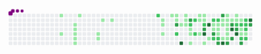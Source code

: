 
<svg viewBox="-16 -32 880 192" width="880" height="192" xmlns="http://www.w3.org/2000/svg"><style>@keyframes c0{3.49%{fill:var(--c1)}3.51%,to{fill:var(--ce)}}@keyframes c1{8.15%{fill:var(--c1)}8.17%,to{fill:var(--ce)}}@keyframes c2{5.53%{fill:var(--c1)}5.55%,to{fill:var(--ce)}}@keyframes c3{5.82%{fill:var(--c1)}5.84%,to{fill:var(--ce)}}@keyframes c4{6.11%{fill:var(--c1)}6.13%,to{fill:var(--ce)}}@keyframes c5{6.4%{fill:var(--c1)}6.42%,to{fill:var(--ce)}}@keyframes c6{6.7%{fill:var(--c1)}6.72%,to{fill:var(--ce)}}@keyframes c7{4.65%{fill:var(--c1)}4.67%,to{fill:var(--ce)}}@keyframes c8{11.07%{fill:var(--c1)}11.09%,to{fill:var(--ce)}}@keyframes c9{10.78%{fill:var(--c1)}10.8%,to{fill:var(--ce)}}@keyframes ca{12.23%{fill:var(--c1)}12.25%,to{fill:var(--ce)}}@keyframes cb{12.82%{fill:var(--c1)}12.84%,to{fill:var(--ce)}}@keyframes cc{53.93%{fill:var(--c2)}53.95%,to{fill:var(--ce)}}@keyframes cd{16.02%{fill:var(--c1)}16.04%,to{fill:var(--ce)}}@keyframes ce{16.32%{fill:var(--c1)}16.34%,to{fill:var(--ce)}}@keyframes cf{16.9%{fill:var(--c1)}16.92%,to{fill:var(--ce)}}@keyframes cg{20.4%{fill:var(--c1)}20.42%,to{fill:var(--ce)}}@keyframes ch{20.11%{fill:var(--c1)}20.13%,to{fill:var(--ce)}}@keyframes ci{20.98%{fill:var(--c1)}21%,to{fill:var(--ce)}}@keyframes cj{70.84%{fill:var(--c3)}70.86%,to{fill:var(--ce)}}@keyframes ck{51.59%{fill:var(--c2)}51.61%,to{fill:var(--ce)}}@keyframes cl{18.65%{fill:var(--c1)}18.67%,to{fill:var(--ce)}}@keyframes cm{86.87%{fill:var(--c4)}86.89%,to{fill:var(--ce)}}@keyframes cn{19.52%{fill:var(--c1)}19.54%,to{fill:var(--ce)}}@keyframes co{19.23%{fill:var(--c1)}19.25%,to{fill:var(--ce)}}@keyframes cp{18.94%{fill:var(--c1)}18.96%,to{fill:var(--ce)}}@keyframes cq{69.67%{fill:var(--c3)}69.69%,to{fill:var(--ce)}}@keyframes cr{49.55%{fill:var(--c2)}49.57%,to{fill:var(--ce)}}@keyframes cs{22.44%{fill:var(--c1)}22.46%,to{fill:var(--ce)}}@keyframes ct{22.73%{fill:var(--c1)}22.75%,to{fill:var(--ce)}}@keyframes cu{23.31%{fill:var(--c1)}23.33%,to{fill:var(--ce)}}@keyframes cv{48.97%{fill:var(--c2)}48.99%,to{fill:var(--ce)}}@keyframes cw{50.43%{fill:var(--c2)}50.45%,to{fill:var(--ce)}}@keyframes cx{37.31%{fill:var(--c1)}37.33%,to{fill:var(--ce)}}@keyframes cy{36.43%{fill:var(--c1)}36.45%,to{fill:var(--ce)}}@keyframes cz{35.56%{fill:var(--c1)}35.58%,to{fill:var(--ce)}}@keyframes c10{37.02%{fill:var(--c1)}37.04%,to{fill:var(--ce)}}@keyframes c11{36.72%{fill:var(--c1)}36.74%,to{fill:var(--ce)}}@keyframes c12{48.09%{fill:var(--c2)}48.11%,to{fill:var(--ce)}}@keyframes c13{68.21%{fill:var(--c3)}68.23%,to{fill:var(--ce)}}@keyframes c14{83.08%{fill:var(--c4)}83.1%,to{fill:var(--ce)}}@keyframes c15{24.19%{fill:var(--c1)}24.21%,to{fill:var(--ce)}}@keyframes c16{83.96%{fill:var(--c4)}83.98%,to{fill:var(--ce)}}@keyframes c17{24.77%{fill:var(--c1)}24.79%,to{fill:var(--ce)}}@keyframes c18{47.22%{fill:var(--c2)}47.24%,to{fill:var(--ce)}}@keyframes c19{30.6%{fill:var(--c1)}30.62%,to{fill:var(--ce)}}@keyframes c1a{25.65%{fill:var(--c1)}25.67%,to{fill:var(--ce)}}@keyframes c1b{67.34%{fill:var(--c3)}67.36%,to{fill:var(--ce)}}@keyframes c1c{58.88%{fill:var(--c2)}58.9%,to{fill:var(--ce)}}@keyframes c1d{46.93%{fill:var(--c2)}46.95%,to{fill:var(--ce)}}@keyframes c1e{30.31%{fill:var(--c1)}30.33%,to{fill:var(--ce)}}@keyframes c1f{25.94%{fill:var(--c1)}25.96%,to{fill:var(--ce)}}@keyframes c1g{31.48%{fill:var(--c1)}31.5%,to{fill:var(--ce)}}@keyframes c1h{59.17%{fill:var(--c2)}59.19%,to{fill:var(--ce)}}@keyframes c1i{66.46%{fill:var(--c3)}66.48%,to{fill:var(--ce)}}@keyframes c1j{74.33%{fill:var(--c3)}74.35%,to{fill:var(--ce)}}@keyframes c1k{29.73%{fill:var(--c1)}29.75%,to{fill:var(--ce)}}@keyframes c1l{30.02%{fill:var(--c1)}30.04%,to{fill:var(--ce)}}@keyframes c1m{32.64%{fill:var(--c1)}32.66%,to{fill:var(--ce)}}@keyframes c1n{81.33%{fill:var(--c4)}81.35%,to{fill:var(--ce)}}@keyframes c1o{29.14%{fill:var(--c1)}29.16%,to{fill:var(--ce)}}@keyframes c1p{27.1%{fill:var(--c1)}27.12%,to{fill:var(--ce)}}@keyframes c1q{26.81%{fill:var(--c1)}26.83%,to{fill:var(--ce)}}@keyframes c1r{26.52%{fill:var(--c1)}26.54%,to{fill:var(--ce)}}@keyframes c1s{32.06%{fill:var(--c1)}32.08%,to{fill:var(--ce)}}@keyframes c1t{32.35%{fill:var(--c1)}32.37%,to{fill:var(--ce)}}@keyframes c1u{65.3%{fill:var(--c3)}65.32%,to{fill:var(--ce)}}@keyframes c1v{27.4%{fill:var(--c1)}27.42%,to{fill:var(--ce)}}@keyframes c1w{75.5%{fill:var(--c3)}75.52%,to{fill:var(--ce)}}@keyframes c1x{79.29%{fill:var(--c4)}79.31%,to{fill:var(--ce)}}@keyframes c1y{64.71%{fill:var(--c3)}64.73%,to{fill:var(--ce)}}@keyframes c1z{28.56%{fill:var(--c1)}28.58%,to{fill:var(--ce)}}@keyframes c20{27.69%{fill:var(--c1)}27.71%,to{fill:var(--ce)}}@keyframes c21{45.47%{fill:var(--c2)}45.49%,to{fill:var(--ce)}}@keyframes c22{76.08%{fill:var(--c3)}76.1%,to{fill:var(--ce)}}@keyframes c23{79.87%{fill:var(--c4)}79.89%,to{fill:var(--ce)}}@keyframes c24{27.98%{fill:var(--c1)}28%,to{fill:var(--ce)}}@keyframes c25{45.18%{fill:var(--c2)}45.2%,to{fill:var(--ce)}}@keyframes c26{43.72%{fill:var(--c1)}43.74%,to{fill:var(--ce)}}@keyframes c27{43.43%{fill:var(--c1)}43.45%,to{fill:var(--ce)}}@keyframes c28{62.96%{fill:var(--c2)}62.98%,to{fill:var(--ce)}}@keyframes c29{63.84%{fill:var(--c3)}63.86%,to{fill:var(--ce)}}@keyframes c2a{44.6%{fill:var(--c2)}44.62%,to{fill:var(--ce)}}@keyframes c2b{44.3%{fill:var(--c2)}44.32%,to{fill:var(--ce)}}@keyframes c2c{44.01%{fill:var(--c2)}44.03%,to{fill:var(--ce)}}@keyframes c2d{43.14%{fill:var(--c1)}43.16%,to{fill:var(--ce)}}@keyframes c2e{63.26%{fill:var(--c2)}63.28%,to{fill:var(--ce)}}@keyframes c2f{77.54%{fill:var(--c4)}77.56%,to{fill:var(--ce)}}@keyframes c2g{77.25%{fill:var(--c3)}77.27%,to{fill:var(--ce)}}@keyframes u0{3.49%{transform:scale(0,1)}3.51%,4.65%{transform:scale(.02,1)}4.67%,5.53%{transform:scale(.04,1)}5.55%,5.82%{transform:scale(.06,1)}5.84%,6.11%{transform:scale(.08,1)}6.13%,6.4%{transform:scale(.09,1)}6.42%,6.7%{transform:scale(.11,1)}6.72%,8.15%{transform:scale(.13,1)}10.78%,8.17%{transform:scale(.15,1)}10.8%,11.07%{transform:scale(.17,1)}11.09%,12.23%{transform:scale(.19,1)}12.25%,12.82%{transform:scale(.21,1)}12.84%,16.02%{transform:scale(.23,1)}16.04%,16.32%{transform:scale(.25,1)}16.34%,16.9%{transform:scale(.26,1)}16.92%,18.65%{transform:scale(.28,1)}18.67%,18.94%{transform:scale(.3,1)}18.96%,19.23%{transform:scale(.32,1)}19.25%,19.52%{transform:scale(.34,1)}19.54%,20.11%{transform:scale(.36,1)}20.13%,20.4%{transform:scale(.38,1)}20.42%,20.98%{transform:scale(.4,1)}21%,22.44%{transform:scale(.42,1)}22.46%,22.73%{transform:scale(.43,1)}22.75%,23.31%{transform:scale(.45,1)}23.33%,24.19%{transform:scale(.47,1)}24.21%,24.77%{transform:scale(.49,1)}24.79%,25.65%{transform:scale(.51,1)}25.67%,25.94%{transform:scale(.53,1)}25.96%,26.52%{transform:scale(.55,1)}26.54%,26.81%{transform:scale(.57,1)}26.83%,27.1%{transform:scale(.58,1)}27.12%,27.4%{transform:scale(.6,1)}27.42%,27.69%{transform:scale(.62,1)}27.71%,27.98%{transform:scale(.64,1)}28%,28.56%{transform:scale(.66,1)}28.58%,29.14%{transform:scale(.68,1)}29.16%,29.73%{transform:scale(.7,1)}29.75%,30.02%{transform:scale(.72,1)}30.04%,30.31%{transform:scale(.74,1)}30.33%,30.6%{transform:scale(.75,1)}30.62%,31.48%{transform:scale(.77,1)}31.5%,32.06%{transform:scale(.79,1)}32.08%,32.35%{transform:scale(.81,1)}32.37%,32.64%{transform:scale(.83,1)}32.66%,35.56%{transform:scale(.85,1)}35.58%,36.43%{transform:scale(.87,1)}36.45%,36.72%{transform:scale(.89,1)}36.74%,37.02%{transform:scale(.91,1)}37.04%,37.31%{transform:scale(.92,1)}37.33%,43.14%{transform:scale(.94,1)}43.16%,43.43%{transform:scale(.96,1)}43.45%,43.72%{transform:scale(.98,1)}43.74%,to{transform:scale(1,1)}}@keyframes u1{44.01%{transform:scale(0,1)}44.03%,44.3%{transform:scale(.06,1)}44.32%,44.6%{transform:scale(.12,1)}44.62%,45.18%{transform:scale(.18,1)}45.2%,45.47%{transform:scale(.24,1)}45.49%,46.93%{transform:scale(.29,1)}46.95%,47.22%{transform:scale(.35,1)}47.24%,48.09%{transform:scale(.41,1)}48.11%,48.97%{transform:scale(.47,1)}48.99%,49.55%{transform:scale(.53,1)}49.57%,50.43%{transform:scale(.59,1)}50.45%,51.59%{transform:scale(.65,1)}51.61%,53.93%{transform:scale(.71,1)}53.95%,58.88%{transform:scale(.76,1)}58.9%,59.17%{transform:scale(.82,1)}59.19%,62.96%{transform:scale(.88,1)}62.98%,63.26%{transform:scale(.94,1)}63.28%,to{transform:scale(1,1)}}@keyframes u2{63.84%{transform:scale(0,1)}63.86%,64.71%{transform:scale(.08,1)}64.73%,65.3%{transform:scale(.17,1)}65.32%,66.46%{transform:scale(.25,1)}66.48%,67.34%{transform:scale(.33,1)}67.36%,68.21%{transform:scale(.42,1)}68.23%,69.67%{transform:scale(.5,1)}69.69%,70.84%{transform:scale(.58,1)}70.86%,74.33%{transform:scale(.67,1)}74.35%,75.5%{transform:scale(.75,1)}75.52%,76.08%{transform:scale(.83,1)}76.1%,77.25%{transform:scale(.92,1)}77.27%,to{transform:scale(1,1)}}@keyframes u3{77.54%{transform:scale(0,1)}77.56%,79.29%{transform:scale(.14,1)}79.31%,79.87%{transform:scale(.29,1)}79.89%,81.33%{transform:scale(.43,1)}81.35%,83.08%{transform:scale(.57,1)}83.1%,83.96%{transform:scale(.71,1)}83.98%,86.87%{transform:scale(.86,1)}86.89%,to{transform:scale(1,1)}}@keyframes s0{0%,99.71%{transform:translate(0,-16px)}.29%{transform:translate(0,0)}4.66%{transform:translate(240px,0)}4.96%{transform:translate(240px,16px)}5.25%{transform:translate(224px,16px)}6.71%{transform:translate(224px,96px)}7%{transform:translate(208px,96px)}7.58%{transform:translate(208px,64px)}8.16%{transform:translate(176px,64px)}8.45%{transform:translate(176px,80px)}10.79%{transform:translate(304px,80px)}11.08%{transform:translate(304px,64px)}11.37%{transform:translate(320px,64px)}12.24%{transform:translate(320px,16px)}16.03%{transform:translate(528px,16px)}16.91%{transform:translate(528px,64px)}17.49%{transform:translate(560px,64px)}17.78%,52.19%{transform:translate(560px,48px)}18.37%{transform:translate(592px,48px)}18.66%,85.71%{transform:translate(592px,32px)}18.95%,56.27%{transform:translate(608px,32px)}19.53%{transform:translate(608px,0)}20.41%,53.06%{transform:translate(560px,0)}20.7%{transform:translate(560px,16px)}21.57%,55.98%{transform:translate(608px,16px)}22.16%{transform:translate(608px,48px)}22.45%,49.85%{transform:translate(624px,48px)}23.32%{transform:translate(624px,96px)}24.49%{transform:translate(688px,96px)}25.36%,34.11%,83.67%{transform:translate(688px,48px)}26.53%{transform:translate(752px,48px)}27.11%,29.45%,60.93%{transform:translate(752px,16px)}27.99%,44.9%,61.81%{transform:translate(800px,16px)}28.28%{transform:translate(800px,0)}29.15%,39.65%{transform:translate(752px,0)}29.74%,74.05%{transform:translate(736px,16px)}30.03%{transform:translate(736px,32px)}30.61%{transform:translate(704px,32px)}30.9%,67.64%{transform:translate(704px,48px)}31.2%{transform:translate(720px,48px)}31.49%,67.06%,82.22%{transform:translate(720px,64px)}32.07%{transform:translate(752px,64px)}32.36%,59.77%,65.01%{transform:translate(752px,80px)}32.65%{transform:translate(736px,80px)}33.24%{transform:translate(736px,48px)}34.69%{transform:translate(688px,80px)}35.28%,58.02%{transform:translate(656px,80px)}36.44%,48.69%{transform:translate(656px,16px)}36.73%,47.81%,68.8%,72.89%{transform:translate(672px,16px)}37.03%{transform:translate(672px,0)}37.32%{transform:translate(656px,0)}37.61%{transform:translate(656px,-16px)}39.36%{transform:translate(752px,-16px)}41.4%{transform:translate(848px,0)}42.57%{transform:translate(848px,64px)}43.44%{transform:translate(800px,64px)}43.73%{transform:translate(800px,48px)}44.02%{transform:translate(816px,48px)}44.61%{transform:translate(816px,16px)}45.19%{transform:translate(800px,32px)}45.48%,75.8%{transform:translate(784px,32px)}45.77%{transform:translate(784px,16px)}48.1%,72.59%{transform:translate(672px,32px)}48.4%,57.14%{transform:translate(656px,32px)}48.98%{transform:translate(640px,16px)}49.27%{transform:translate(640px,32px)}49.56%{transform:translate(624px,32px)}50.15%{transform:translate(640px,48px)}50.44%{transform:translate(640px,64px)}51.6%{transform:translate(576px,64px)}51.9%{transform:translate(576px,48px)}53.94%{transform:translate(512px,0)}54.23%{transform:translate(512px,16px)}62.97%,64.14%{transform:translate(800px,80px)}63.27%{transform:translate(816px,80px)}63.56%{transform:translate(816px,96px)}63.85%{transform:translate(800px,96px)}65.6%{transform:translate(752px,112px)}66.18%{transform:translate(720px,112px)}67.35%{transform:translate(704px,64px)}68.22%,83.38%{transform:translate(672px,48px)}70.55%{transform:translate(576px,16px)}70.85%{transform:translate(576px,32px)}74.34%{transform:translate(736px,0)}74.93%{transform:translate(768px,0)}75.51%{transform:translate(768px,32px)}76.09%,79.59%{transform:translate(784px,48px)}76.97%{transform:translate(832px,48px)}77.55%{transform:translate(832px,16px)}78.72%{transform:translate(768px,16px)}79.3%{transform:translate(768px,48px)}79.88%{transform:translate(784px,64px)}80.76%{transform:translate(736px,64px)}81.34%{transform:translate(736px,96px)}81.63%{transform:translate(720px,96px)}83.09%{transform:translate(672px,64px)}83.97%{transform:translate(688px,32px)}86.88%{transform:translate(592px,96px)}94.75%{transform:translate(160px,96px)}95.04%{transform:translate(160px,80px)}96.21%{transform:translate(96px,80px)}97.08%{transform:translate(96px,32px)}97.67%{transform:translate(64px,32px)}98.54%{transform:translate(64px,-16px)}}@keyframes s1{0%,99.71%{transform:translate(16px,-16px)}.29%{transform:translate(0,-16px)}.58%{transform:translate(0,0)}4.96%{transform:translate(240px,0)}5.25%{transform:translate(240px,16px)}5.54%{transform:translate(224px,16px)}7%{transform:translate(224px,96px)}7.29%{transform:translate(208px,96px)}7.87%{transform:translate(208px,64px)}8.45%{transform:translate(176px,64px)}8.75%{transform:translate(176px,80px)}11.08%{transform:translate(304px,80px)}11.37%{transform:translate(304px,64px)}11.66%{transform:translate(320px,64px)}12.54%{transform:translate(320px,16px)}16.33%{transform:translate(528px,16px)}17.2%{transform:translate(528px,64px)}17.78%{transform:translate(560px,64px)}18.08%,52.48%{transform:translate(560px,48px)}18.66%{transform:translate(592px,48px)}18.95%,86.01%{transform:translate(592px,32px)}19.24%,56.56%{transform:translate(608px,32px)}19.83%{transform:translate(608px,0)}20.7%,53.35%{transform:translate(560px,0)}20.99%{transform:translate(560px,16px)}21.87%,56.27%{transform:translate(608px,16px)}22.45%{transform:translate(608px,48px)}22.74%,50.15%{transform:translate(624px,48px)}23.62%{transform:translate(624px,96px)}24.78%{transform:translate(688px,96px)}25.66%,34.4%,83.97%{transform:translate(688px,48px)}26.82%{transform:translate(752px,48px)}27.41%,29.74%,61.22%{transform:translate(752px,16px)}28.28%,45.19%,62.1%{transform:translate(800px,16px)}28.57%{transform:translate(800px,0)}29.45%,39.94%{transform:translate(752px,0)}30.03%,74.34%{transform:translate(736px,16px)}30.32%{transform:translate(736px,32px)}30.9%{transform:translate(704px,32px)}31.2%,67.93%{transform:translate(704px,48px)}31.49%{transform:translate(720px,48px)}31.78%,67.35%,82.51%{transform:translate(720px,64px)}32.36%{transform:translate(752px,64px)}32.65%,60.06%,65.31%{transform:translate(752px,80px)}32.94%{transform:translate(736px,80px)}33.53%{transform:translate(736px,48px)}34.99%{transform:translate(688px,80px)}35.57%,58.31%{transform:translate(656px,80px)}36.73%,48.98%{transform:translate(656px,16px)}37.03%,48.1%,69.1%,73.18%{transform:translate(672px,16px)}37.32%{transform:translate(672px,0)}37.61%{transform:translate(656px,0)}37.9%{transform:translate(656px,-16px)}39.65%{transform:translate(752px,-16px)}41.69%{transform:translate(848px,0)}42.86%{transform:translate(848px,64px)}43.73%{transform:translate(800px,64px)}44.02%{transform:translate(800px,48px)}44.31%{transform:translate(816px,48px)}44.9%{transform:translate(816px,16px)}45.48%{transform:translate(800px,32px)}45.77%,76.09%{transform:translate(784px,32px)}46.06%{transform:translate(784px,16px)}48.4%,72.89%{transform:translate(672px,32px)}48.69%,57.43%{transform:translate(656px,32px)}49.27%{transform:translate(640px,16px)}49.56%{transform:translate(640px,32px)}49.85%{transform:translate(624px,32px)}50.44%{transform:translate(640px,48px)}50.73%{transform:translate(640px,64px)}51.9%{transform:translate(576px,64px)}52.19%{transform:translate(576px,48px)}54.23%{transform:translate(512px,0)}54.52%{transform:translate(512px,16px)}63.27%,64.43%{transform:translate(800px,80px)}63.56%{transform:translate(816px,80px)}63.85%{transform:translate(816px,96px)}64.14%{transform:translate(800px,96px)}65.89%{transform:translate(752px,112px)}66.47%{transform:translate(720px,112px)}67.64%{transform:translate(704px,64px)}68.51%,83.67%{transform:translate(672px,48px)}70.85%{transform:translate(576px,16px)}71.14%{transform:translate(576px,32px)}74.64%{transform:translate(736px,0)}75.22%{transform:translate(768px,0)}75.8%{transform:translate(768px,32px)}76.38%,79.88%{transform:translate(784px,48px)}77.26%{transform:translate(832px,48px)}77.84%{transform:translate(832px,16px)}79.01%{transform:translate(768px,16px)}79.59%{transform:translate(768px,48px)}80.17%{transform:translate(784px,64px)}81.05%{transform:translate(736px,64px)}81.63%{transform:translate(736px,96px)}81.92%{transform:translate(720px,96px)}83.38%{transform:translate(672px,64px)}84.26%{transform:translate(688px,32px)}87.17%{transform:translate(592px,96px)}95.04%{transform:translate(160px,96px)}95.34%{transform:translate(160px,80px)}96.5%{transform:translate(96px,80px)}97.38%{transform:translate(96px,32px)}97.96%{transform:translate(64px,32px)}98.83%{transform:translate(64px,-16px)}}@keyframes s2{0%,99.71%{transform:translate(32px,-16px)}.58%{transform:translate(0,-16px)}.87%{transform:translate(0,0)}5.25%{transform:translate(240px,0)}5.54%{transform:translate(240px,16px)}5.83%{transform:translate(224px,16px)}7.29%{transform:translate(224px,96px)}7.58%{transform:translate(208px,96px)}8.16%{transform:translate(208px,64px)}8.75%{transform:translate(176px,64px)}9.04%{transform:translate(176px,80px)}11.37%{transform:translate(304px,80px)}11.66%{transform:translate(304px,64px)}11.95%{transform:translate(320px,64px)}12.83%{transform:translate(320px,16px)}16.62%{transform:translate(528px,16px)}17.49%{transform:translate(528px,64px)}18.08%{transform:translate(560px,64px)}18.37%,52.77%{transform:translate(560px,48px)}18.95%{transform:translate(592px,48px)}19.24%,86.3%{transform:translate(592px,32px)}19.53%,56.85%{transform:translate(608px,32px)}20.12%{transform:translate(608px,0)}20.99%,53.64%{transform:translate(560px,0)}21.28%{transform:translate(560px,16px)}22.16%,56.56%{transform:translate(608px,16px)}22.74%{transform:translate(608px,48px)}23.03%,50.44%{transform:translate(624px,48px)}23.91%{transform:translate(624px,96px)}25.07%{transform:translate(688px,96px)}25.95%,34.69%,84.26%{transform:translate(688px,48px)}27.11%{transform:translate(752px,48px)}27.7%,30.03%,61.52%{transform:translate(752px,16px)}28.57%,45.48%,62.39%{transform:translate(800px,16px)}28.86%{transform:translate(800px,0)}29.74%,40.23%{transform:translate(752px,0)}30.32%,74.64%{transform:translate(736px,16px)}30.61%{transform:translate(736px,32px)}31.2%{transform:translate(704px,32px)}31.49%,68.22%{transform:translate(704px,48px)}31.78%{transform:translate(720px,48px)}32.07%,67.64%,82.8%{transform:translate(720px,64px)}32.65%{transform:translate(752px,64px)}32.94%,60.35%,65.6%{transform:translate(752px,80px)}33.24%{transform:translate(736px,80px)}33.82%{transform:translate(736px,48px)}35.28%{transform:translate(688px,80px)}35.86%,58.6%{transform:translate(656px,80px)}37.03%,49.27%{transform:translate(656px,16px)}37.32%,48.4%,69.39%,73.47%{transform:translate(672px,16px)}37.61%{transform:translate(672px,0)}37.9%{transform:translate(656px,0)}38.19%{transform:translate(656px,-16px)}39.94%{transform:translate(752px,-16px)}41.98%{transform:translate(848px,0)}43.15%{transform:translate(848px,64px)}44.02%{transform:translate(800px,64px)}44.31%{transform:translate(800px,48px)}44.61%{transform:translate(816px,48px)}45.19%{transform:translate(816px,16px)}45.77%{transform:translate(800px,32px)}46.06%,76.38%{transform:translate(784px,32px)}46.36%{transform:translate(784px,16px)}48.69%,73.18%{transform:translate(672px,32px)}48.98%,57.73%{transform:translate(656px,32px)}49.56%{transform:translate(640px,16px)}49.85%{transform:translate(640px,32px)}50.15%{transform:translate(624px,32px)}50.73%{transform:translate(640px,48px)}51.02%{transform:translate(640px,64px)}52.19%{transform:translate(576px,64px)}52.48%{transform:translate(576px,48px)}54.52%{transform:translate(512px,0)}54.81%{transform:translate(512px,16px)}63.56%,64.72%{transform:translate(800px,80px)}63.85%{transform:translate(816px,80px)}64.14%{transform:translate(816px,96px)}64.43%{transform:translate(800px,96px)}66.18%{transform:translate(752px,112px)}66.76%{transform:translate(720px,112px)}67.93%{transform:translate(704px,64px)}68.8%,83.97%{transform:translate(672px,48px)}71.14%{transform:translate(576px,16px)}71.43%{transform:translate(576px,32px)}74.93%{transform:translate(736px,0)}75.51%{transform:translate(768px,0)}76.09%{transform:translate(768px,32px)}76.68%,80.17%{transform:translate(784px,48px)}77.55%{transform:translate(832px,48px)}78.13%{transform:translate(832px,16px)}79.3%{transform:translate(768px,16px)}79.88%{transform:translate(768px,48px)}80.47%{transform:translate(784px,64px)}81.34%{transform:translate(736px,64px)}81.92%{transform:translate(736px,96px)}82.22%{transform:translate(720px,96px)}83.67%{transform:translate(672px,64px)}84.55%{transform:translate(688px,32px)}87.46%{transform:translate(592px,96px)}95.34%{transform:translate(160px,96px)}95.63%{transform:translate(160px,80px)}96.79%{transform:translate(96px,80px)}97.67%{transform:translate(96px,32px)}98.25%{transform:translate(64px,32px)}99.13%{transform:translate(64px,-16px)}}@keyframes s3{0%,99.71%{transform:translate(48px,-16px)}.87%{transform:translate(0,-16px)}1.17%{transform:translate(0,0)}5.54%{transform:translate(240px,0)}5.83%{transform:translate(240px,16px)}6.12%{transform:translate(224px,16px)}7.58%{transform:translate(224px,96px)}7.87%{transform:translate(208px,96px)}8.45%{transform:translate(208px,64px)}9.04%{transform:translate(176px,64px)}9.33%{transform:translate(176px,80px)}11.66%{transform:translate(304px,80px)}11.95%{transform:translate(304px,64px)}12.24%{transform:translate(320px,64px)}13.12%{transform:translate(320px,16px)}16.91%{transform:translate(528px,16px)}17.78%{transform:translate(528px,64px)}18.37%{transform:translate(560px,64px)}18.66%,53.06%{transform:translate(560px,48px)}19.24%{transform:translate(592px,48px)}19.53%,86.59%{transform:translate(592px,32px)}19.83%,57.14%{transform:translate(608px,32px)}20.41%{transform:translate(608px,0)}21.28%,53.94%{transform:translate(560px,0)}21.57%{transform:translate(560px,16px)}22.45%,56.85%{transform:translate(608px,16px)}23.03%{transform:translate(608px,48px)}23.32%,50.73%{transform:translate(624px,48px)}24.2%{transform:translate(624px,96px)}25.36%{transform:translate(688px,96px)}26.24%,34.99%,84.55%{transform:translate(688px,48px)}27.41%{transform:translate(752px,48px)}27.99%,30.32%,61.81%{transform:translate(752px,16px)}28.86%,45.77%,62.68%{transform:translate(800px,16px)}29.15%{transform:translate(800px,0)}30.03%,40.52%{transform:translate(752px,0)}30.61%,74.93%{transform:translate(736px,16px)}30.9%{transform:translate(736px,32px)}31.49%{transform:translate(704px,32px)}31.78%,68.51%{transform:translate(704px,48px)}32.07%{transform:translate(720px,48px)}32.36%,67.93%,83.09%{transform:translate(720px,64px)}32.94%{transform:translate(752px,64px)}33.24%,60.64%,65.89%{transform:translate(752px,80px)}33.53%{transform:translate(736px,80px)}34.11%{transform:translate(736px,48px)}35.57%{transform:translate(688px,80px)}36.15%,58.89%{transform:translate(656px,80px)}37.32%,49.56%{transform:translate(656px,16px)}37.61%,48.69%,69.68%,73.76%{transform:translate(672px,16px)}37.9%{transform:translate(672px,0)}38.19%{transform:translate(656px,0)}38.48%{transform:translate(656px,-16px)}40.23%{transform:translate(752px,-16px)}42.27%{transform:translate(848px,0)}43.44%{transform:translate(848px,64px)}44.31%{transform:translate(800px,64px)}44.61%{transform:translate(800px,48px)}44.9%{transform:translate(816px,48px)}45.48%{transform:translate(816px,16px)}46.06%{transform:translate(800px,32px)}46.36%,76.68%{transform:translate(784px,32px)}46.65%{transform:translate(784px,16px)}48.98%,73.47%{transform:translate(672px,32px)}49.27%,58.02%{transform:translate(656px,32px)}49.85%{transform:translate(640px,16px)}50.15%{transform:translate(640px,32px)}50.44%{transform:translate(624px,32px)}51.02%{transform:translate(640px,48px)}51.31%{transform:translate(640px,64px)}52.48%{transform:translate(576px,64px)}52.77%{transform:translate(576px,48px)}54.81%{transform:translate(512px,0)}55.1%{transform:translate(512px,16px)}63.85%,65.01%{transform:translate(800px,80px)}64.14%{transform:translate(816px,80px)}64.43%{transform:translate(816px,96px)}64.72%{transform:translate(800px,96px)}66.47%{transform:translate(752px,112px)}67.06%{transform:translate(720px,112px)}68.22%{transform:translate(704px,64px)}69.1%,84.26%{transform:translate(672px,48px)}71.43%{transform:translate(576px,16px)}71.72%{transform:translate(576px,32px)}75.22%{transform:translate(736px,0)}75.8%{transform:translate(768px,0)}76.38%{transform:translate(768px,32px)}76.97%,80.47%{transform:translate(784px,48px)}77.84%{transform:translate(832px,48px)}78.43%{transform:translate(832px,16px)}79.59%{transform:translate(768px,16px)}80.17%{transform:translate(768px,48px)}80.76%{transform:translate(784px,64px)}81.63%{transform:translate(736px,64px)}82.22%{transform:translate(736px,96px)}82.51%{transform:translate(720px,96px)}83.97%{transform:translate(672px,64px)}84.84%{transform:translate(688px,32px)}87.76%{transform:translate(592px,96px)}95.63%{transform:translate(160px,96px)}95.92%{transform:translate(160px,80px)}97.08%{transform:translate(96px,80px)}97.96%{transform:translate(96px,32px)}98.54%{transform:translate(64px,32px)}99.42%{transform:translate(64px,-16px)}}:root{--cb:#1b1f230a;--cs:purple;--ce:#ebedf0;--c0:#ebedf0;--c1:#9be9a8;--c2:#40c463;--c3:#30a14e;--c4:#216e39}@media (prefers-color-scheme:dark){:root{--cb:#1b1f230a;--cs:purple;--ce:#161b22;--c1:#01311f;--c2:#034525;--c3:#0f6d31;--c4:#00c647}}.c{shape-rendering:geometricPrecision;rx:2;ry:2;fill:var(--ce);stroke-width:1px;stroke:var(--cb);animation:none 34300ms linear infinite}.c.c0,.c.c1,.c.c2{fill:var(--c1);animation-name:c0}.c.c1,.c.c2{animation-name:c1}.c.c2{animation-name:c2}.c.c3,.c.c4,.c.c5{fill:var(--c1);animation-name:c3}.c.c4,.c.c5{animation-name:c4}.c.c5{animation-name:c5}.c.c6,.c.c7,.c.c8{fill:var(--c1);animation-name:c6}.c.c7,.c.c8{animation-name:c7}.c.c8{animation-name:c8}.c.c9,.c.ca,.c.cb{fill:var(--c1);animation-name:c9}.c.ca,.c.cb{animation-name:ca}.c.cb{animation-name:cb}.c.cc{fill:var(--c2);animation-name:cc}.c.cd,.c.ce,.c.cf{fill:var(--c1);animation-name:cd}.c.ce,.c.cf{animation-name:ce}.c.cf{animation-name:cf}.c.cg,.c.ch,.c.ci{fill:var(--c1);animation-name:cg}.c.ch,.c.ci{animation-name:ch}.c.ci{animation-name:ci}.c.cj{fill:var(--c3);animation-name:cj}.c.ck{fill:var(--c2);animation-name:ck}.c.cl{fill:var(--c1);animation-name:cl}.c.cm{fill:var(--c4);animation-name:cm}.c.cn,.c.co,.c.cp{fill:var(--c1);animation-name:cn}.c.co,.c.cp{animation-name:co}.c.cp{animation-name:cp}.c.cq{fill:var(--c3);animation-name:cq}.c.cr{fill:var(--c2);animation-name:cr}.c.cs,.c.ct,.c.cu{fill:var(--c1);animation-name:cs}.c.ct,.c.cu{animation-name:ct}.c.cu{animation-name:cu}.c.cv,.c.cw{fill:var(--c2);animation-name:cv}.c.cw{animation-name:cw}.c.cx,.c.cy{fill:var(--c1);animation-name:cx}.c.cy{animation-name:cy}.c.c10,.c.c11,.c.cz{fill:var(--c1);animation-name:cz}.c.c10,.c.c11{animation-name:c10}.c.c11{animation-name:c11}.c.c12{fill:var(--c2);animation-name:c12}.c.c13{fill:var(--c3);animation-name:c13}.c.c14{fill:var(--c4);animation-name:c14}.c.c15{fill:var(--c1);animation-name:c15}.c.c16{fill:var(--c4);animation-name:c16}.c.c17{fill:var(--c1);animation-name:c17}.c.c18{fill:var(--c2);animation-name:c18}.c.c19,.c.c1a{fill:var(--c1);animation-name:c19}.c.c1a{animation-name:c1a}.c.c1b{fill:var(--c3);animation-name:c1b}.c.c1c,.c.c1d{fill:var(--c2);animation-name:c1c}.c.c1d{animation-name:c1d}.c.c1e,.c.c1f,.c.c1g{fill:var(--c1);animation-name:c1e}.c.c1f,.c.c1g{animation-name:c1f}.c.c1g{animation-name:c1g}.c.c1h{fill:var(--c2);animation-name:c1h}.c.c1i,.c.c1j{fill:var(--c3);animation-name:c1i}.c.c1j{animation-name:c1j}.c.c1k,.c.c1l,.c.c1m{fill:var(--c1);animation-name:c1k}.c.c1l,.c.c1m{animation-name:c1l}.c.c1m{animation-name:c1m}.c.c1n{fill:var(--c4);animation-name:c1n}.c.c1o,.c.c1p,.c.c1q{fill:var(--c1);animation-name:c1o}.c.c1p,.c.c1q{animation-name:c1p}.c.c1q{animation-name:c1q}.c.c1r,.c.c1s,.c.c1t{fill:var(--c1);animation-name:c1r}.c.c1s,.c.c1t{animation-name:c1s}.c.c1t{animation-name:c1t}.c.c1u{fill:var(--c3);animation-name:c1u}.c.c1v{fill:var(--c1);animation-name:c1v}.c.c1w{fill:var(--c3);animation-name:c1w}.c.c1x{fill:var(--c4);animation-name:c1x}.c.c1y{fill:var(--c3);animation-name:c1y}.c.c1z,.c.c20{fill:var(--c1);animation-name:c1z}.c.c20{animation-name:c20}.c.c21{fill:var(--c2);animation-name:c21}.c.c22{fill:var(--c3);animation-name:c22}.c.c23{fill:var(--c4);animation-name:c23}.c.c24{fill:var(--c1);animation-name:c24}.c.c25{fill:var(--c2);animation-name:c25}.c.c26,.c.c27{fill:var(--c1);animation-name:c26}.c.c27{animation-name:c27}.c.c28{fill:var(--c2);animation-name:c28}.c.c29{fill:var(--c3);animation-name:c29}.c.c2a,.c.c2b,.c.c2c{fill:var(--c2);animation-name:c2a}.c.c2b,.c.c2c{animation-name:c2b}.c.c2c{animation-name:c2c}.c.c2d{fill:var(--c1);animation-name:c2d}.c.c2e{fill:var(--c2);animation-name:c2e}.c.c2f{fill:var(--c4);animation-name:c2f}.c.c2g{fill:var(--c3);animation-name:c2g}.s,.u{animation:none linear 34300ms infinite}.u,.u.u0{transform-origin:0 0}.u{transform:scale(0,1)}.u.u0{fill:var(--c1);animation-name:u0}.u.u1{fill:var(--c2);animation-name:u1;transform-origin:505px 0}.u.u2{fill:var(--c3);animation-name:u2;transform-origin:667px 0}.u.u3{fill:var(--c4);animation-name:u3;transform-origin:781.3px 0}.s{shape-rendering:geometricPrecision;fill:var(--cs)}.s.s0{transform:translate(0,-16px);animation-name:s0}.s.s1{transform:translate(16px,-16px);animation-name:s1}.s.s2{transform:translate(32px,-16px);animation-name:s2}.s.s3{transform:translate(48px,-16px);animation-name:s3}</style><rect class="c" x="2" y="2" width="12" height="12"/><rect class="c" x="2" y="18" width="12" height="12"/><rect class="c" x="2" y="34" width="12" height="12"/><rect class="c" x="2" y="50" width="12" height="12"/><rect class="c" x="2" y="66" width="12" height="12"/><rect class="c" x="2" y="82" width="12" height="12"/><rect class="c" x="2" y="98" width="12" height="12"/><rect class="c" x="18" y="2" width="12" height="12"/><rect class="c" x="18" y="18" width="12" height="12"/><rect class="c" x="18" y="34" width="12" height="12"/><rect class="c" x="18" y="50" width="12" height="12"/><rect class="c" x="18" y="66" width="12" height="12"/><rect class="c" x="18" y="82" width="12" height="12"/><rect class="c" x="18" y="98" width="12" height="12"/><rect class="c" x="34" y="2" width="12" height="12"/><rect class="c" x="34" y="18" width="12" height="12"/><rect class="c" x="34" y="34" width="12" height="12"/><rect class="c" x="34" y="50" width="12" height="12"/><rect class="c" x="34" y="66" width="12" height="12"/><rect class="c" x="34" y="82" width="12" height="12"/><rect class="c" x="34" y="98" width="12" height="12"/><rect class="c" x="50" y="2" width="12" height="12"/><rect class="c" x="50" y="18" width="12" height="12"/><rect class="c" x="50" y="34" width="12" height="12"/><rect class="c" x="50" y="50" width="12" height="12"/><rect class="c" x="50" y="66" width="12" height="12"/><rect class="c" x="50" y="82" width="12" height="12"/><rect class="c" x="50" y="98" width="12" height="12"/><rect class="c" x="66" y="2" width="12" height="12"/><rect class="c" x="66" y="18" width="12" height="12"/><rect class="c" x="66" y="34" width="12" height="12"/><rect class="c" x="66" y="50" width="12" height="12"/><rect class="c" x="66" y="66" width="12" height="12"/><rect class="c" x="66" y="82" width="12" height="12"/><rect class="c" x="66" y="98" width="12" height="12"/><rect class="c" x="82" y="2" width="12" height="12"/><rect class="c" x="82" y="18" width="12" height="12"/><rect class="c" x="82" y="34" width="12" height="12"/><rect class="c" x="82" y="50" width="12" height="12"/><rect class="c" x="82" y="66" width="12" height="12"/><rect class="c" x="82" y="82" width="12" height="12"/><rect class="c" x="82" y="98" width="12" height="12"/><rect class="c" x="98" y="2" width="12" height="12"/><rect class="c" x="98" y="18" width="12" height="12"/><rect class="c" x="98" y="34" width="12" height="12"/><rect class="c" x="98" y="50" width="12" height="12"/><rect class="c" x="98" y="66" width="12" height="12"/><rect class="c" x="98" y="82" width="12" height="12"/><rect class="c" x="98" y="98" width="12" height="12"/><rect class="c" x="114" y="2" width="12" height="12"/><rect class="c" x="114" y="18" width="12" height="12"/><rect class="c" x="114" y="34" width="12" height="12"/><rect class="c" x="114" y="50" width="12" height="12"/><rect class="c" x="114" y="66" width="12" height="12"/><rect class="c" x="114" y="82" width="12" height="12"/><rect class="c" x="114" y="98" width="12" height="12"/><rect class="c" x="130" y="2" width="12" height="12"/><rect class="c" x="130" y="18" width="12" height="12"/><rect class="c" x="130" y="34" width="12" height="12"/><rect class="c" x="130" y="50" width="12" height="12"/><rect class="c" x="130" y="66" width="12" height="12"/><rect class="c" x="130" y="82" width="12" height="12"/><rect class="c" x="130" y="98" width="12" height="12"/><rect class="c" x="146" y="2" width="12" height="12"/><rect class="c" x="146" y="18" width="12" height="12"/><rect class="c" x="146" y="34" width="12" height="12"/><rect class="c" x="146" y="50" width="12" height="12"/><rect class="c" x="146" y="66" width="12" height="12"/><rect class="c" x="146" y="82" width="12" height="12"/><rect class="c" x="146" y="98" width="12" height="12"/><rect class="c" x="162" y="2" width="12" height="12"/><rect class="c" x="162" y="18" width="12" height="12"/><rect class="c" x="162" y="34" width="12" height="12"/><rect class="c" x="162" y="50" width="12" height="12"/><rect class="c" x="162" y="66" width="12" height="12"/><rect class="c" x="162" y="82" width="12" height="12"/><rect class="c" x="162" y="98" width="12" height="12"/><rect class="c c0" x="178" y="2" width="12" height="12"/><rect class="c" x="178" y="18" width="12" height="12"/><rect class="c" x="178" y="34" width="12" height="12"/><rect class="c" x="178" y="50" width="12" height="12"/><rect class="c c1" x="178" y="66" width="12" height="12"/><rect class="c" x="178" y="82" width="12" height="12"/><rect class="c" x="178" y="98" width="12" height="12"/><rect class="c" x="194" y="2" width="12" height="12"/><rect class="c" x="194" y="18" width="12" height="12"/><rect class="c" x="194" y="34" width="12" height="12"/><rect class="c" x="194" y="50" width="12" height="12"/><rect class="c" x="194" y="66" width="12" height="12"/><rect class="c" x="194" y="82" width="12" height="12"/><rect class="c" x="194" y="98" width="12" height="12"/><rect class="c" x="210" y="2" width="12" height="12"/><rect class="c" x="210" y="18" width="12" height="12"/><rect class="c" x="210" y="34" width="12" height="12"/><rect class="c" x="210" y="50" width="12" height="12"/><rect class="c" x="210" y="66" width="12" height="12"/><rect class="c" x="210" y="82" width="12" height="12"/><rect class="c" x="210" y="98" width="12" height="12"/><rect class="c" x="226" y="2" width="12" height="12"/><rect class="c" x="226" y="18" width="12" height="12"/><rect class="c c2" x="226" y="34" width="12" height="12"/><rect class="c c3" x="226" y="50" width="12" height="12"/><rect class="c c4" x="226" y="66" width="12" height="12"/><rect class="c c5" x="226" y="82" width="12" height="12"/><rect class="c c6" x="226" y="98" width="12" height="12"/><rect class="c c7" x="242" y="2" width="12" height="12"/><rect class="c" x="242" y="18" width="12" height="12"/><rect class="c" x="242" y="34" width="12" height="12"/><rect class="c" x="242" y="50" width="12" height="12"/><rect class="c" x="242" y="66" width="12" height="12"/><rect class="c" x="242" y="82" width="12" height="12"/><rect class="c" x="242" y="98" width="12" height="12"/><rect class="c" x="258" y="2" width="12" height="12"/><rect class="c" x="258" y="18" width="12" height="12"/><rect class="c" x="258" y="34" width="12" height="12"/><rect class="c" x="258" y="50" width="12" height="12"/><rect class="c" x="258" y="66" width="12" height="12"/><rect class="c" x="258" y="82" width="12" height="12"/><rect class="c" x="258" y="98" width="12" height="12"/><rect class="c" x="274" y="2" width="12" height="12"/><rect class="c" x="274" y="18" width="12" height="12"/><rect class="c" x="274" y="34" width="12" height="12"/><rect class="c" x="274" y="50" width="12" height="12"/><rect class="c" x="274" y="66" width="12" height="12"/><rect class="c" x="274" y="82" width="12" height="12"/><rect class="c" x="274" y="98" width="12" height="12"/><rect class="c" x="290" y="2" width="12" height="12"/><rect class="c" x="290" y="18" width="12" height="12"/><rect class="c" x="290" y="34" width="12" height="12"/><rect class="c" x="290" y="50" width="12" height="12"/><rect class="c" x="290" y="66" width="12" height="12"/><rect class="c" x="290" y="82" width="12" height="12"/><rect class="c" x="290" y="98" width="12" height="12"/><rect class="c" x="306" y="2" width="12" height="12"/><rect class="c" x="306" y="18" width="12" height="12"/><rect class="c" x="306" y="34" width="12" height="12"/><rect class="c" x="306" y="50" width="12" height="12"/><rect class="c c8" x="306" y="66" width="12" height="12"/><rect class="c c9" x="306" y="82" width="12" height="12"/><rect class="c" x="306" y="98" width="12" height="12"/><rect class="c" x="322" y="2" width="12" height="12"/><rect class="c ca" x="322" y="18" width="12" height="12"/><rect class="c" x="322" y="34" width="12" height="12"/><rect class="c" x="322" y="50" width="12" height="12"/><rect class="c" x="322" y="66" width="12" height="12"/><rect class="c" x="322" y="82" width="12" height="12"/><rect class="c" x="322" y="98" width="12" height="12"/><rect class="c" x="338" y="2" width="12" height="12"/><rect class="c" x="338" y="18" width="12" height="12"/><rect class="c" x="338" y="34" width="12" height="12"/><rect class="c" x="338" y="50" width="12" height="12"/><rect class="c" x="338" y="66" width="12" height="12"/><rect class="c" x="338" y="82" width="12" height="12"/><rect class="c" x="338" y="98" width="12" height="12"/><rect class="c" x="354" y="2" width="12" height="12"/><rect class="c cb" x="354" y="18" width="12" height="12"/><rect class="c" x="354" y="34" width="12" height="12"/><rect class="c" x="354" y="50" width="12" height="12"/><rect class="c" x="354" y="66" width="12" height="12"/><rect class="c" x="354" y="82" width="12" height="12"/><rect class="c" x="354" y="98" width="12" height="12"/><rect class="c" x="370" y="2" width="12" height="12"/><rect class="c" x="370" y="18" width="12" height="12"/><rect class="c" x="370" y="34" width="12" height="12"/><rect class="c" x="370" y="50" width="12" height="12"/><rect class="c" x="370" y="66" width="12" height="12"/><rect class="c" x="370" y="82" width="12" height="12"/><rect class="c" x="370" y="98" width="12" height="12"/><rect class="c" x="386" y="2" width="12" height="12"/><rect class="c" x="386" y="18" width="12" height="12"/><rect class="c" x="386" y="34" width="12" height="12"/><rect class="c" x="386" y="50" width="12" height="12"/><rect class="c" x="386" y="66" width="12" height="12"/><rect class="c" x="386" y="82" width="12" height="12"/><rect class="c" x="386" y="98" width="12" height="12"/><rect class="c" x="402" y="2" width="12" height="12"/><rect class="c" x="402" y="18" width="12" height="12"/><rect class="c" x="402" y="34" width="12" height="12"/><rect class="c" x="402" y="50" width="12" height="12"/><rect class="c" x="402" y="66" width="12" height="12"/><rect class="c" x="402" y="82" width="12" height="12"/><rect class="c" x="402" y="98" width="12" height="12"/><rect class="c" x="418" y="2" width="12" height="12"/><rect class="c" x="418" y="18" width="12" height="12"/><rect class="c" x="418" y="34" width="12" height="12"/><rect class="c" x="418" y="50" width="12" height="12"/><rect class="c" x="418" y="66" width="12" height="12"/><rect class="c" x="418" y="82" width="12" height="12"/><rect class="c" x="418" y="98" width="12" height="12"/><rect class="c" x="434" y="2" width="12" height="12"/><rect class="c" x="434" y="18" width="12" height="12"/><rect class="c" x="434" y="34" width="12" height="12"/><rect class="c" x="434" y="50" width="12" height="12"/><rect class="c" x="434" y="66" width="12" height="12"/><rect class="c" x="434" y="82" width="12" height="12"/><rect class="c" x="434" y="98" width="12" height="12"/><rect class="c" x="450" y="2" width="12" height="12"/><rect class="c" x="450" y="18" width="12" height="12"/><rect class="c" x="450" y="34" width="12" height="12"/><rect class="c" x="450" y="50" width="12" height="12"/><rect class="c" x="450" y="66" width="12" height="12"/><rect class="c" x="450" y="82" width="12" height="12"/><rect class="c" x="450" y="98" width="12" height="12"/><rect class="c" x="466" y="2" width="12" height="12"/><rect class="c" x="466" y="18" width="12" height="12"/><rect class="c" x="466" y="34" width="12" height="12"/><rect class="c" x="466" y="50" width="12" height="12"/><rect class="c" x="466" y="66" width="12" height="12"/><rect class="c" x="466" y="82" width="12" height="12"/><rect class="c" x="466" y="98" width="12" height="12"/><rect class="c" x="482" y="2" width="12" height="12"/><rect class="c" x="482" y="18" width="12" height="12"/><rect class="c" x="482" y="34" width="12" height="12"/><rect class="c" x="482" y="50" width="12" height="12"/><rect class="c" x="482" y="66" width="12" height="12"/><rect class="c" x="482" y="82" width="12" height="12"/><rect class="c" x="482" y="98" width="12" height="12"/><rect class="c" x="498" y="2" width="12" height="12"/><rect class="c" x="498" y="18" width="12" height="12"/><rect class="c" x="498" y="34" width="12" height="12"/><rect class="c" x="498" y="50" width="12" height="12"/><rect class="c" x="498" y="66" width="12" height="12"/><rect class="c" x="498" y="82" width="12" height="12"/><rect class="c" x="498" y="98" width="12" height="12"/><rect class="c cc" x="514" y="2" width="12" height="12"/><rect class="c" x="514" y="18" width="12" height="12"/><rect class="c" x="514" y="34" width="12" height="12"/><rect class="c" x="514" y="50" width="12" height="12"/><rect class="c" x="514" y="66" width="12" height="12"/><rect class="c" x="514" y="82" width="12" height="12"/><rect class="c" x="514" y="98" width="12" height="12"/><rect class="c" x="530" y="2" width="12" height="12"/><rect class="c cd" x="530" y="18" width="12" height="12"/><rect class="c ce" x="530" y="34" width="12" height="12"/><rect class="c" x="530" y="50" width="12" height="12"/><rect class="c cf" x="530" y="66" width="12" height="12"/><rect class="c" x="530" y="82" width="12" height="12"/><rect class="c" x="530" y="98" width="12" height="12"/><rect class="c" x="546" y="2" width="12" height="12"/><rect class="c" x="546" y="18" width="12" height="12"/><rect class="c" x="546" y="34" width="12" height="12"/><rect class="c" x="546" y="50" width="12" height="12"/><rect class="c" x="546" y="66" width="12" height="12"/><rect class="c" x="546" y="82" width="12" height="12"/><rect class="c" x="546" y="98" width="12" height="12"/><rect class="c cg" x="562" y="2" width="12" height="12"/><rect class="c" x="562" y="18" width="12" height="12"/><rect class="c" x="562" y="34" width="12" height="12"/><rect class="c" x="562" y="50" width="12" height="12"/><rect class="c" x="562" y="66" width="12" height="12"/><rect class="c" x="562" y="82" width="12" height="12"/><rect class="c" x="562" y="98" width="12" height="12"/><rect class="c ch" x="578" y="2" width="12" height="12"/><rect class="c ci" x="578" y="18" width="12" height="12"/><rect class="c cj" x="578" y="34" width="12" height="12"/><rect class="c" x="578" y="50" width="12" height="12"/><rect class="c ck" x="578" y="66" width="12" height="12"/><rect class="c" x="578" y="82" width="12" height="12"/><rect class="c" x="578" y="98" width="12" height="12"/><rect class="c" x="594" y="2" width="12" height="12"/><rect class="c" x="594" y="18" width="12" height="12"/><rect class="c cl" x="594" y="34" width="12" height="12"/><rect class="c" x="594" y="50" width="12" height="12"/><rect class="c" x="594" y="66" width="12" height="12"/><rect class="c" x="594" y="82" width="12" height="12"/><rect class="c cm" x="594" y="98" width="12" height="12"/><rect class="c cn" x="610" y="2" width="12" height="12"/><rect class="c co" x="610" y="18" width="12" height="12"/><rect class="c cp" x="610" y="34" width="12" height="12"/><rect class="c" x="610" y="50" width="12" height="12"/><rect class="c" x="610" y="66" width="12" height="12"/><rect class="c" x="610" y="82" width="12" height="12"/><rect class="c" x="610" y="98" width="12" height="12"/><rect class="c" x="626" y="2" width="12" height="12"/><rect class="c cq" x="626" y="18" width="12" height="12"/><rect class="c cr" x="626" y="34" width="12" height="12"/><rect class="c cs" x="626" y="50" width="12" height="12"/><rect class="c ct" x="626" y="66" width="12" height="12"/><rect class="c" x="626" y="82" width="12" height="12"/><rect class="c cu" x="626" y="98" width="12" height="12"/><rect class="c" x="642" y="2" width="12" height="12"/><rect class="c cv" x="642" y="18" width="12" height="12"/><rect class="c" x="642" y="34" width="12" height="12"/><rect class="c" x="642" y="50" width="12" height="12"/><rect class="c cw" x="642" y="66" width="12" height="12"/><rect class="c" x="642" y="82" width="12" height="12"/><rect class="c" x="642" y="98" width="12" height="12"/><rect class="c cx" x="658" y="2" width="12" height="12"/><rect class="c cy" x="658" y="18" width="12" height="12"/><rect class="c" x="658" y="34" width="12" height="12"/><rect class="c" x="658" y="50" width="12" height="12"/><rect class="c cz" x="658" y="66" width="12" height="12"/><rect class="c" x="658" y="82" width="12" height="12"/><rect class="c" x="658" y="98" width="12" height="12"/><rect class="c c10" x="674" y="2" width="12" height="12"/><rect class="c c11" x="674" y="18" width="12" height="12"/><rect class="c c12" x="674" y="34" width="12" height="12"/><rect class="c c13" x="674" y="50" width="12" height="12"/><rect class="c c14" x="674" y="66" width="12" height="12"/><rect class="c" x="674" y="82" width="12" height="12"/><rect class="c c15" x="674" y="98" width="12" height="12"/><rect class="c" x="690" y="2" width="12" height="12"/><rect class="c" x="690" y="18" width="12" height="12"/><rect class="c c16" x="690" y="34" width="12" height="12"/><rect class="c" x="690" y="50" width="12" height="12"/><rect class="c" x="690" y="66" width="12" height="12"/><rect class="c c17" x="690" y="82" width="12" height="12"/><rect class="c" x="690" y="98" width="12" height="12"/><rect class="c" x="706" y="2" width="12" height="12"/><rect class="c c18" x="706" y="18" width="12" height="12"/><rect class="c c19" x="706" y="34" width="12" height="12"/><rect class="c c1a" x="706" y="50" width="12" height="12"/><rect class="c c1b" x="706" y="66" width="12" height="12"/><rect class="c c1c" x="706" y="82" width="12" height="12"/><rect class="c" x="706" y="98" width="12" height="12"/><rect class="c" x="722" y="2" width="12" height="12"/><rect class="c c1d" x="722" y="18" width="12" height="12"/><rect class="c c1e" x="722" y="34" width="12" height="12"/><rect class="c c1f" x="722" y="50" width="12" height="12"/><rect class="c c1g" x="722" y="66" width="12" height="12"/><rect class="c c1h" x="722" y="82" width="12" height="12"/><rect class="c c1i" x="722" y="98" width="12" height="12"/><rect class="c c1j" x="738" y="2" width="12" height="12"/><rect class="c c1k" x="738" y="18" width="12" height="12"/><rect class="c c1l" x="738" y="34" width="12" height="12"/><rect class="c" x="738" y="50" width="12" height="12"/><rect class="c" x="738" y="66" width="12" height="12"/><rect class="c c1m" x="738" y="82" width="12" height="12"/><rect class="c c1n" x="738" y="98" width="12" height="12"/><rect class="c c1o" x="754" y="2" width="12" height="12"/><rect class="c c1p" x="754" y="18" width="12" height="12"/><rect class="c c1q" x="754" y="34" width="12" height="12"/><rect class="c c1r" x="754" y="50" width="12" height="12"/><rect class="c c1s" x="754" y="66" width="12" height="12"/><rect class="c c1t" x="754" y="82" width="12" height="12"/><rect class="c c1u" x="754" y="98" width="12" height="12"/><rect class="c" x="770" y="2" width="12" height="12"/><rect class="c c1v" x="770" y="18" width="12" height="12"/><rect class="c c1w" x="770" y="34" width="12" height="12"/><rect class="c c1x" x="770" y="50" width="12" height="12"/><rect class="c" x="770" y="66" width="12" height="12"/><rect class="c c1y" x="770" y="82" width="12" height="12"/><rect class="c" x="770" y="98" width="12" height="12"/><rect class="c c1z" x="786" y="2" width="12" height="12"/><rect class="c c20" x="786" y="18" width="12" height="12"/><rect class="c c21" x="786" y="34" width="12" height="12"/><rect class="c c22" x="786" y="50" width="12" height="12"/><rect class="c c23" x="786" y="66" width="12" height="12"/><rect class="c" x="786" y="82" width="12" height="12"/><rect class="c" x="786" y="98" width="12" height="12"/><rect class="c" x="802" y="2" width="12" height="12"/><rect class="c c24" x="802" y="18" width="12" height="12"/><rect class="c c25" x="802" y="34" width="12" height="12"/><rect class="c c26" x="802" y="50" width="12" height="12"/><rect class="c c27" x="802" y="66" width="12" height="12"/><rect class="c c28" x="802" y="82" width="12" height="12"/><rect class="c c29" x="802" y="98" width="12" height="12"/><rect class="c" x="818" y="2" width="12" height="12"/><rect class="c c2a" x="818" y="18" width="12" height="12"/><rect class="c c2b" x="818" y="34" width="12" height="12"/><rect class="c c2c" x="818" y="50" width="12" height="12"/><rect class="c c2d" x="818" y="66" width="12" height="12"/><rect class="c c2e" x="818" y="82" width="12" height="12"/><rect class="c" x="818" y="98" width="12" height="12"/><rect class="c" x="834" y="2" width="12" height="12"/><rect class="c c2f" x="834" y="18" width="12" height="12"/><rect class="c c2g" x="834" y="34" width="12" height="12"/><rect class="c" x="834" y="50" width="12" height="12"/><rect class="c" x="834" y="66" width="12" height="12"/><rect class="c" x="834" y="82" width="12" height="12"/><rect class="u u0" height="12" width="505.6" x="0.0" y="144"/><rect class="u u1" height="12" width="162.6" x="505.0" y="144"/><rect class="u u2" height="12" width="114.9" x="667.0" y="144"/><rect class="u u3" height="12" width="67.3" x="781.3" y="144"/><rect class="s s0" x="0.8" y="0.8" width="14.4" height="14.4" rx="4.5" ry="4.5"/><rect class="s s1" x="1.8" y="1.8" width="12.3" height="12.3" rx="4.1" ry="4.1"/><rect class="s s2" x="2.6" y="2.6" width="10.8" height="10.8" rx="3.6" ry="3.6"/><rect class="s s3" x="3.0" y="3.0" width="9.9" height="9.9" rx="3.3" ry="3.3"/></svg>
